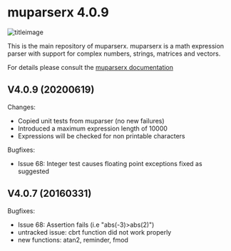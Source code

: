 muparserx 4.0.9
===========================
![titleimage](http://beltoforion.de/en/muparser/images/title.jpg)

This is the main repository of muparserx. muparserx is a math expression parser with support
for complex numbers, strings, matrices and vectors. 

For details please consult the [muparserx documentation](https://beltoforion.de/article.php?a=muparserx)

V4.0.9 (20200619)
-----------------
Changes:
  - Copied unit tests from muparser (no new failures)
  - Introduced a maximum expression length of 10000
  - Expressions will be checked for non printable characters
  
Bugfixes:
  - Issue 68: 	Integer test causes floating point exceptions fixed as suggested

V4.0.7 (20160331)
-----------------
Bugfixes:
  - Issue 68: 	Assertion fails (i.e "abs(-3)>abs(2)")
  - untracked issue: cbrt function did not work properly
  - new functions: atan2, reminder, fmod


